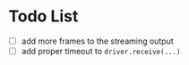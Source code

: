 
# Todo List
- [ ] add more frames to the streaming output
- [ ] add proper timeout to `driver.receive(...)`